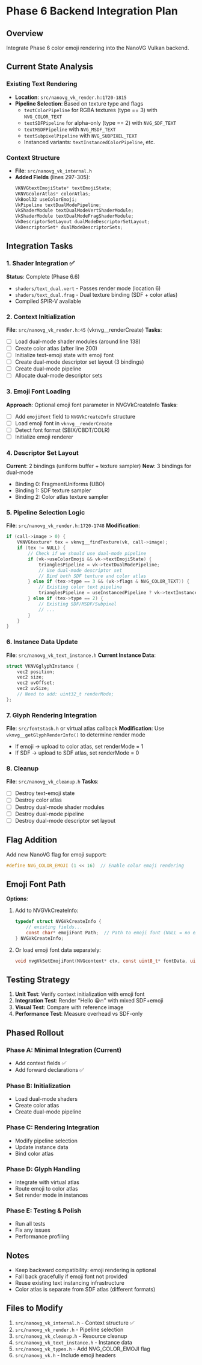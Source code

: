 # Phase 6 Backend Integration Plan

## Overview
Integrate Phase 6 color emoji rendering into the NanoVG Vulkan backend.

## Current State Analysis

### Existing Text Rendering
- **Location**: `src/nanovg_vk_render.h:1720-1815`
- **Pipeline Selection**: Based on texture type and flags
  - `textColorPipeline` for RGBA textures (type == 3) with `NVG_COLOR_TEXT`
  - `textSDFPipeline` for alpha-only (type == 2) with `NVG_SDF_TEXT`
  - `textMSDFPipeline` with `NVG_MSDF_TEXT`
  - `textSubpixelPipeline` with `NVG_SUBPIXEL_TEXT`
  - Instanced variants: `textInstancedColorPipeline`, etc.

### Context Structure
- **File**: `src/nanovg_vk_internal.h`
- **Added Fields** (lines 297-305):
  ```c
  VKNVGtextEmojiState* textEmojiState;
  VKNVGcolorAtlas* colorAtlas;
  VkBool32 useColorEmoji;
  VkPipeline textDualModePipeline;
  VkShaderModule textDualModeVertShaderModule;
  VkShaderModule textDualModeFragShaderModule;
  VkDescriptorSetLayout dualModeDescriptorSetLayout;
  VkDescriptorSet* dualModeDescriptorSets;
  ```

## Integration Tasks

### 1. Shader Integration ✅
**Status**: Complete (Phase 6.6)
- `shaders/text_dual.vert` - Passes render mode (location 6)
- `shaders/text_dual.frag` - Dual texture binding (SDF + color atlas)
- Compiled SPIR-V available

### 2. Context Initialization
**File**: `src/nanovg_vk_render.h:45` (vknvg__renderCreate)
**Tasks**:
- [ ] Load dual-mode shader modules (around line 138)
- [ ] Create color atlas (after line 200)
- [ ] Initialize text-emoji state with emoji font
- [ ] Create dual-mode descriptor set layout (3 bindings)
- [ ] Create dual-mode pipeline
- [ ] Allocate dual-mode descriptor sets

### 3. Emoji Font Loading
**Approach**: Optional emoji font parameter in NVGVkCreateInfo
**Tasks**:
- [ ] Add `emojiFont` field to `NVGVkCreateInfo` structure
- [ ] Load emoji font in `vknvg__renderCreate`
- [ ] Detect font format (SBIX/CBDT/COLR)
- [ ] Initialize emoji renderer

### 4. Descriptor Set Layout
**Current**: 2 bindings (uniform buffer + texture sampler)
**New**: 3 bindings for dual-mode
- Binding 0: FragmentUniforms (UBO)
- Binding 1: SDF texture sampler
- Binding 2: Color atlas texture sampler

### 5. Pipeline Selection Logic
**File**: `src/nanovg_vk_render.h:1720-1748`
**Modification**:
```c
if (call->image > 0) {
    VKNVGtexture* tex = vknvg__findTexture(vk, call->image);
    if (tex != NULL) {
        // Check if we should use dual-mode pipeline
        if (vk->useColorEmoji && vk->textEmojiState) {
            trianglesPipeline = vk->textDualModePipeline;
            // Use dual-mode descriptor set
            // Bind both SDF texture and color atlas
        } else if (tex->type == 3 && (vk->flags & NVG_COLOR_TEXT)) {
            // Existing color text pipeline
            trianglesPipeline = useInstancedPipeline ? vk->textInstancedColorPipeline : vk->textColorPipeline;
        } else if (tex->type == 2) {
            // Existing SDF/MSDF/Subpixel
            // ...
        }
    }
}
```

### 6. Instance Data Update
**File**: `src/nanovg_vk_text_instance.h`
**Current Instance Data**:
```c
struct VKNVGglyphInstance {
    vec2 position;
    vec2 size;
    vec2 uvOffset;
    vec2 uvSize;
    // Need to add: uint32_t renderMode;
};
```

### 7. Glyph Rendering Integration
**File**: `src/fontstash.h` or virtual atlas callback
**Modification**: Use `vknvg__getGlyphRenderInfo()` to determine render mode
- If emoji → upload to color atlas, set renderMode = 1
- If SDF → upload to SDF atlas, set renderMode = 0

### 8. Cleanup
**File**: `src/nanovg_vk_cleanup.h`
**Tasks**:
- [ ] Destroy text-emoji state
- [ ] Destroy color atlas
- [ ] Destroy dual-mode shader modules
- [ ] Destroy dual-mode pipeline
- [ ] Destroy dual-mode descriptor set layout

## Flag Addition

Add new NanoVG flag for emoji support:
```c
#define NVG_COLOR_EMOJI (1 << 16)  // Enable color emoji rendering
```

## Emoji Font Path

**Options**:
1. Add to NVGVkCreateInfo:
   ```c
   typedef struct NVGVkCreateInfo {
       // existing fields...
       const char* emojiFont Path;  // Path to emoji font (NULL = no emoji)
   } NVGVkCreateInfo;
   ```

2. Or load emoji font data separately:
   ```c
   void nvgVkSetEmojiFont(NVGcontext* ctx, const uint8_t* fontData, uint32_t size);
   ```

## Testing Strategy

1. **Unit Test**: Verify context initialization with emoji font
2. **Integration Test**: Render "Hello 😀🔥" with mixed SDF+emoji
3. **Visual Test**: Compare with reference image
4. **Performance Test**: Measure overhead vs SDF-only

## Phased Rollout

### Phase A: Minimal Integration (Current)
- Add context fields ✅
- Add forward declarations ✅

### Phase B: Initialization
- Load dual-mode shaders
- Create color atlas
- Create dual-mode pipeline

### Phase C: Rendering Integration
- Modify pipeline selection
- Update instance data
- Bind color atlas

### Phase D: Glyph Handling
- Integrate with virtual atlas
- Route emoji to color atlas
- Set render mode in instances

### Phase E: Testing & Polish
- Run all tests
- Fix any issues
- Performance profiling

## Notes

- Keep backward compatibility: emoji rendering is optional
- Fall back gracefully if emoji font not provided
- Reuse existing text instancing infrastructure
- Color atlas is separate from SDF atlas (different formats)

## Files to Modify

1. `src/nanovg_vk_internal.h` - Context structure ✅
2. `src/nanovg_vk_render.h` - Pipeline selection
3. `src/nanovg_vk_cleanup.h` - Resource cleanup
4. `src/nanovg_vk_text_instance.h` - Instance data
5. `src/nanovg_vk_types.h` - Add NVG_COLOR_EMOJI flag
6. `src/nanovg_vk.h` - Include emoji headers
